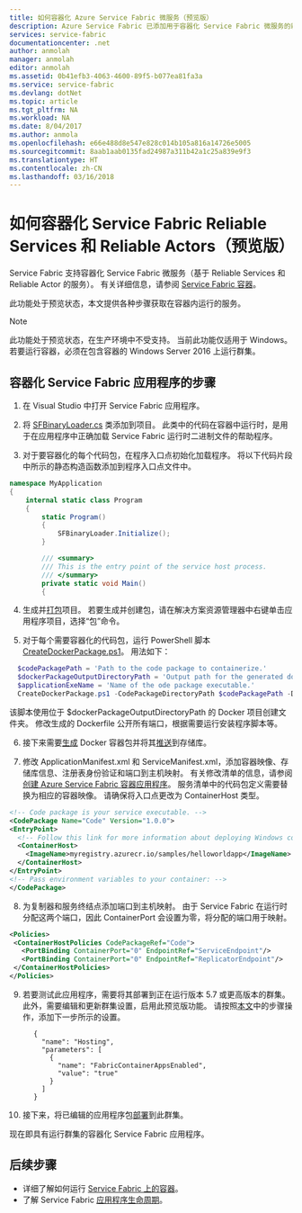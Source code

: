 ```yaml
---
title: 如何容器化 Azure Service Fabric 微服务（预览版）
description: Azure Service Fabric 已添加用于容器化 Service Fabric 微服务的新功能。 此功能目前处于预览状态。
services: service-fabric
documentationcenter: .net
author: anmolah
manager: anmolah
editor: anmolah
ms.assetid: 0b41efb3-4063-4600-89f5-b077ea81fa3a
ms.service: service-fabric
ms.devlang: dotNet
ms.topic: article
ms.tgt_pltfrm: NA
ms.workload: NA
ms.date: 8/04/2017
ms.author: anmola
ms.openlocfilehash: e66e488d8e547e828c014b105a816a14726e5005
ms.sourcegitcommit: 8aab1aab0135fad24987a311b42a1c25a839e9f3
ms.translationtype: HT
ms.contentlocale: zh-CN
ms.lasthandoff: 03/16/2018
---
```

# <a name="how-to-containerize-your-service-fabric-reliable-services-and-reliable-actors-preview"></a>如何容器化 Service Fabric Reliable Services 和 Reliable Actors（预览版）

Service Fabric 支持容器化 Service Fabric 微服务（基于 Reliable Services 和 Reliable Actor 的服务）。 有关详细信息，请参阅 [Service Fabric 容器](service-fabric-containers-overview.md)。

此功能处于预览状态，本文提供各种步骤获取在容器内运行的服务。  

> [!NOTE]
> 此功能处于预览状态，在生产环境中不受支持。 当前此功能仅适用于 Windows。 若要运行容器，必须在包含容器的 Windows Server 2016 上运行群集。

## <a name="steps-to-containerize-your-service-fabric-application"></a>容器化 Service Fabric 应用程序的步骤

1. 在 Visual Studio 中打开 Service Fabric 应用程序。

2. 将 [SFBinaryLoader.cs](https://github.com/Azure/service-fabric-scripts-and-templates/blob/master/code/SFBinaryLoaderForContainers/SFBinaryLoader.cs) 类添加到项目。 此类中的代码在容器中运行时，是用于在应用程序中正确加载 Service Fabric 运行时二进制文件的帮助程序。

3. 对于要容器化的每个代码包，在程序入口点初始化加载程序。 将以下代码片段中所示的静态构造函数添加到程序入口点文件中。

  ```csharp
  namespace MyApplication
  {
      internal static class Program
      {
          static Program()
          {
              SFBinaryLoader.Initialize();
          }

          /// <summary>
          /// This is the entry point of the service host process.
          /// </summary>
          private static void Main()
          {
  ```

4. 生成并[打包](service-fabric-package-apps.md#Package-App)项目。 若要生成并创建包，请在解决方案资源管理器中右键单击应用程序项目，选择“包”命令。

5. 对于每个需要容器化的代码包，运行 PowerShell 脚本 [CreateDockerPackage.ps1](https://github.com/Azure/service-fabric-scripts-and-templates/blob/master/scripts/CodePackageToDockerPackage/CreateDockerPackage.ps1)。 用法如下：
  ```powershell
    $codePackagePath = 'Path to the code package to containerize.'
    $dockerPackageOutputDirectoryPath = 'Output path for the generated docker folder.'
    $applicationExeName = 'Name of the ode package executable.'
    CreateDockerPackage.ps1 -CodePackageDirectoryPath $codePackagePath -DockerPackageOutputDirectoryPath $dockerPackageOutputDirectoryPath -ApplicationExeName $applicationExeName
 ```
  该脚本使用位于 $dockerPackageOutputDirectoryPath 的 Docker 项目创建文件夹。 修改生成的 Dockerfile 公开所有端口，根据需要运行安装程序脚本等。

6. 接下来需要[生成](service-fabric-get-started-containers.md#Build-Containers) Docker 容器包并将其[推送](service-fabric-get-started-containers.md#Push-Containers)到存储库。

7. 修改 ApplicationManifest.xml 和 ServiceManifest.xml，添加容器映像、存储库信息、注册表身份验证和端口到主机映射。 有关修改清单的信息，请参阅[创建 Azure Service Fabric 容器应用程序](service-fabric-get-started-containers.md)。 服务清单中的代码包定义需要替换为相应的容器映像。 请确保将入口点更改为 ContainerHost 类型。

  ```xml
<!-- Code package is your service executable. -->
<CodePackage Name="Code" Version="1.0.0">
  <EntryPoint>
    <!-- Follow this link for more information about deploying Windows containers to Service Fabric: https://aka.ms/sfguestcontainers -->
    <ContainerHost>
      <ImageName>myregistry.azurecr.io/samples/helloworldapp</ImageName>
    </ContainerHost>
  </EntryPoint>
  <!-- Pass environment variables to your container: -->    
</CodePackage>
  ```

8. 为复制器和服务终结点添加端口到主机映射。 由于 Service Fabric 在运行时分配这两个端口，因此 ContainerPort 会设置为零，将分配的端口用于映射。

 ```xml
<Policies>
  <ContainerHostPolicies CodePackageRef="Code">
    <PortBinding ContainerPort="0" EndpointRef="ServiceEndpoint"/>
    <PortBinding ContainerPort="0" EndpointRef="ReplicatorEndpoint"/>
  </ContainerHostPolicies>
</Policies>
 ```

9. 若要测试此应用程序，需要将其部署到正在运行版本 5.7 或更高版本的群集。 此外，需要编辑和更新群集设置，启用此预览版功能。 请按照[本文](service-fabric-cluster-fabric-settings.md)中的步骤操作，添加下一步所示的设置。
```
      {
        "name": "Hosting",
        "parameters": [
          {
            "name": "FabricContainerAppsEnabled",
            "value": "true"
          }
        ]
      }
```
10. 接下来，将已编辑的应用程序包[部署](service-fabric-deploy-remove-applications.md)到此群集。

现在即具有运行群集的容器化 Service Fabric 应用程序。

## <a name="next-steps"></a>后续步骤
* 详细了解如何运行 [Service Fabric 上的容器](service-fabric-get-started-containers.md)。
* 了解 Service Fabric [应用程序生命周期](service-fabric-application-lifecycle.md)。
